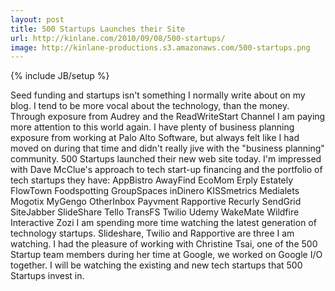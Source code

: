 ```yaml
---
layout: post
title: 500 Startups Launches their Site
url: http://kinlane.com/2010/09/08/500-startups/
image: http://kinlane-productions.s3.amazonaws.com/500-startups.png
---
```

{% include JB/setup %}
<p>
     Seed funding and startups isn't something I normally write about on my blog. I tend to be more vocal about the technology, than the money. Through exposure from Audrey and the ReadWriteStart Channel I am paying more attention to this world again. I have plenty of business planning exposure from working at Palo Alto Software, but always felt like I had moved on during that time and didn't really jive with the "business planning" community. 500 Startups launched their new web site today. I'm impressed with Dave McClue's approach to tech start-up financing and the portfolio of tech startups they have: AppBistro AwayFind EcoMom Erply Estately FlowTown Foodspotting GroupSpaces inDinero KISSmetrics Medialets Mogotix MyGengo OtherInbox Payvment Rapportive Recurly SendGrid SiteJabber SlideShare Tello TransFS Twilio Udemy WakeMate Wildfire Interactive Zozi I am spending more time watching the latest generation of technology startups. Slideshare, Twilio and Rapportive are three I am watching. I had the pleasure of working with Christine Tsai, one of the 500 Startup team members during her time at Google, we worked on Google I/O together. I will be watching the existing and new tech startups that 500 Startups invest in.
</p>